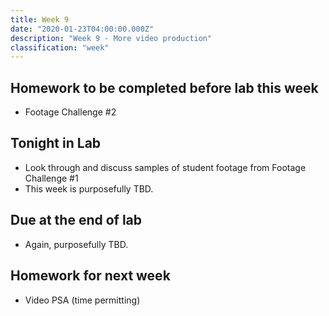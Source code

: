 ```yaml
---
title: Week 9
date: "2020-01-23T04:00:00.000Z"
description: "Week 9 - More video production"
classification: "week"
---
```


## Homework to be completed before lab this week

- Footage Challenge #2

## Tonight in Lab

- Look through and discuss samples of student footage from Footage Challenge #1
- This week is purposefully TBD.

## Due at the end of lab

- Again, purposefully TBD.

## Homework for next week

- Video PSA (time permitting)
